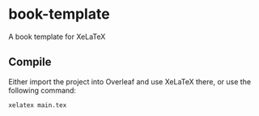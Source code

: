 # book-template
A book template for XeLaTeX

## Compile

Either import the project into Overleaf and use XeLaTeX there, or use the following command:
```
xelatex main.tex
```